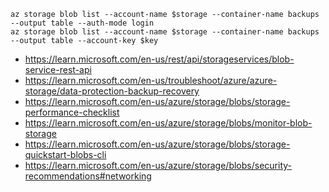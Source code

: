 ```
az storage blob list --account-name $storage --container-name backups --output table --auth-mode login
az storage blob list --account-name $storage --container-name backups --output table --account-key $key
```

- https://learn.microsoft.com/en-us/rest/api/storageservices/blob-service-rest-api
- https://learn.microsoft.com/en-us/troubleshoot/azure/azure-storage/data-protection-backup-recovery
- https://learn.microsoft.com/en-us/azure/storage/blobs/storage-performance-checklist
- https://learn.microsoft.com/en-us/azure/storage/blobs/monitor-blob-storage
- https://learn.microsoft.com/en-us/azure/storage/blobs/storage-quickstart-blobs-cli
- https://learn.microsoft.com/en-us/azure/storage/blobs/security-recommendations#networking
